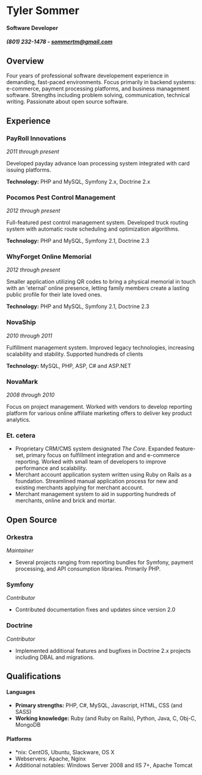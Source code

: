 Tyler Sommer
============

#### Software Developer
##### (801) 232-1478 - sommertm@gmail.com

Overview
--------
Four years of professional software developement experience in demanding, fast-paced environments. Focus primarily in backend systems: e-commerce, payment processing platforms, and business management software. Strengths including problem solving, communication, technical writing. Passionate about open source software.


Experience
----------

### PayRoll Innovations
_2011 through present_

Developed payday advance loan processing system integrated with card issuing platforms. 

**Technology:** PHP and MySQL, Symfony 2.x, Doctrine 2.x


### Pocomos Pest Control Management
_2012 through present_

Full-featured pest control management system. Developed truck routing system with automatic route scheduling and optimization algorithms.

**Technology:** PHP and MySQL, Symfony 2.1, Doctrine 2.3


### WhyForget Online Memorial
_2012 through present_

Smaller application utilizing QR codes to bring a physical memorial in touch with an 'eternal' online presence, letting family members create a lasting public profile for their late loved ones.

**Technology:** PHP and MySQL, Symfony 2.1, Doctrine 2.3


### NovaShip
_2010 through 2011_

Fulfillment management system. Improved legacy technologies, increasing scalability and stability. Supported hundreds of clients 

**Technology:** MySQL, PHP, ASP, C# and ASP.NET


### NovaMark
_2008 through 2010_

Focus on project management. Worked with vendors to develop reporting platform for various online affiliate marketing offers to deliver key product analytics.


### Et. cetera

 - Proprietary CRM/CMS system designated *The Core*. Expanded feature-set, primary focus on fulfillment integration and and e-commerce reporting. Worked with small team of developers to improve performance and scalability.
 - Merchant account application system written using Ruby on Rails as a foundation. Streamlined manual application process for new and existing merchants applying for merchant account.
 - Merchant management system to aid in supporting hundreds of merchants, online and brick and mortar.


Open Source
-----------
### Orkestra
_Maintainer_

 - Several projects ranging from reporting bundles for Symfony, payment processing, and API consumption libraries. Primarily PHP.

### Symfony
_Contributor_

 - Contributed documentation fixes and updates since version 2.0

### Doctrine
_Contributor_

 - Implemented additional features and bugfixes in Doctrine 2.x projects including DBAL and migrations.


Qualifications
--------------

#### Languages
 - **Primary strengths:** PHP, C#, MySQL, Javascript, HTML, CSS (and SASS)
 - **Working knowledge:** Ruby (and Ruby on Rails), Python, Java, C, Obj-C, MongoDB

#### Platforms
 - *nix: CentOS, Ubuntu, Slackware, OS X
 - Webservers: Apache, Nginx
 - Additional notables: Windows Server 2008 and IIS 7+, Apache Tomcat